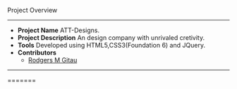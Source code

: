 Project Overview

----
+ **Project Name** ATT-Designs.
+ **Project Description**  An design company with unrivaled cretivity.
+ **Tools** Developed using HTML5,CSS3(Foundation 6) and JQuery.
+ **Contributors**
  - [Rodgers M Gitau](https://github.com/valdadyne)
  
  
----
=======

